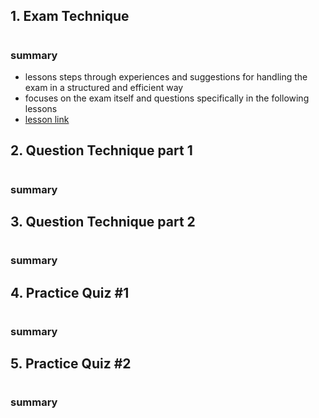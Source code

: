 ## 1. Exam Technique

#

### summary

- lessons steps through experiences and suggestions for handling the exam in a structured and efficient way
- focuses on the exam itself and questions specifically in the following lessons
- [lesson link](https://learn.cantrill.io/courses/730712/lectures/16015227)

## 2. Question Technique part 1

#

### summary

## 3. Question Technique part 2

#

### summary

## 4. Practice Quiz #1

#

### summary

## 5. Practice Quiz #2

#

### summary
